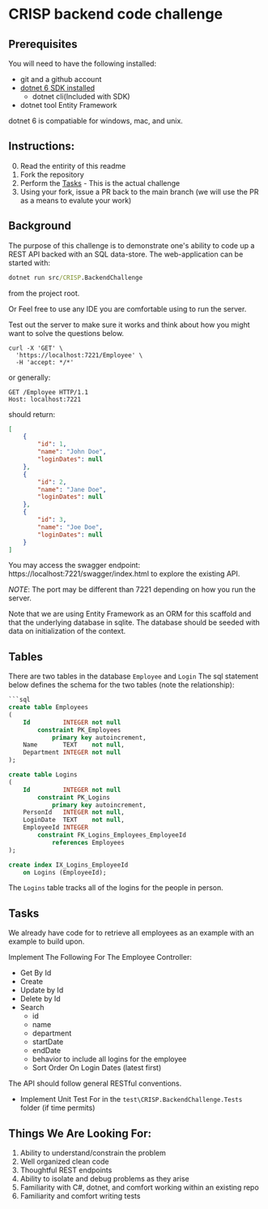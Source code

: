 # CRISP backend code challenge

## Prerequisites

You will need to have the following installed:
- git and a github account
- [dotnet 6 SDK installed](https://dotnet.microsoft.com/en-us/download/dotnet/6.0)
  - dotnet cli(Included with SDK)
- dotnet tool Entity Framework  

dotnet 6 is compatiable for windows, mac, and unix.

## Instructions:
0. Read the entirity of this readme
1. Fork the repository
2. Perform the [Tasks](#Tasks) - This is the actual challenge 
3. Using your fork, issue a PR back to the main branch (we will use the PR as a means to evalute your work)

## Background 
The purpose of this challenge is to demonstrate one's ability to code up a REST API backed with an SQL data-store. The web-application can be started with:

```cmd
dotnet run src/CRISP.BackendChallenge
```

from the project root. 

Or Feel free to use any IDE you are comfortable using to run the server.

Test out the server to make sure it works and think about how you might want to solve the questions below.

```curl
curl -X 'GET' \
  'https://localhost:7221/Employee' \
  -H 'accept: */*'
```
or generally:
```http
GET /Employee HTTP/1.1
Host: localhost:7221
```

should return:
```json
[
    {
        "id": 1,
        "name": "John Doe",
        "loginDates": null
    },
    {
        "id": 2,
        "name": "Jane Doe",
        "loginDates": null
    },
    {
        "id": 3,
        "name": "Joe Doe",
        "loginDates": null
    }
]
```
You may access the swagger endpoint: https://localhost:7221/swagger/index.html to explore the existing API. 

*NOTE*: The port may be different than 7221 depending on how you run the server.


Note that we are using Entity Framework as an ORM for this scaffold and that the underlying database in sqlite. The database should be seeded with data on initialization of 
the context.

## Tables
There are two tables in the database `Employee` and `Login`
The sql statement below defines the schema for the two tables (note the relationship):

```sql
```sql
create table Employees
(
    Id         INTEGER not null
        constraint PK_Employees
            primary key autoincrement,
    Name       TEXT    not null,
    Department INTEGER not null
);

create table Logins
(
    Id         INTEGER not null
        constraint PK_Logins
            primary key autoincrement,
    PersonId   INTEGER not null,
    LoginDate  TEXT    not null,
    EmployeeId INTEGER
        constraint FK_Logins_Employees_EmployeeId
            references Employees
);

create index IX_Logins_EmployeeId
    on Logins (EmployeeId);
```

The `Logins` table tracks all of the logins for the people in person.

## Tasks
We already have code for to retrieve all employees as an example with an example to build upon.

Implement The Following For The Employee Controller:
  - Get By Id
  - Create
  - Update by Id
  - Delete by Id
  - Search
    - id
    - name
    - department
    - startDate
    - endDate
    - behavior to include all logins for the employee
    - Sort Order On Login Dates (latest first)

The API should follow general RESTful conventions.


- Implement Unit Test For in the `test\CRISP.BackendChallenge.Tests` folder (if time permits)


## Things We Are Looking For:
1. Ability to understand/constrain the problem
2. Well organized clean code
3. Thoughtful REST endpoints
4. Ability to isolate and debug problems as they arise
5. Familiarity with C#, dotnet, and comfort working within an existing repo
6. Familiarity and comfort writing tests

